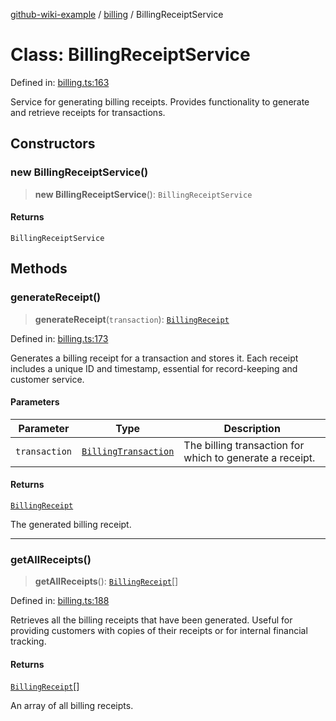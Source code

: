 [github-wiki-example](../wiki/Home) / [billing](../wiki/billing) / BillingReceiptService

# Class: BillingReceiptService

Defined in: [billing.ts:163](https://github.com/typedoc2md/dummy-typescript-api/blob/main/src/billing.ts#L163)

Service for generating billing receipts.
Provides functionality to generate and retrieve receipts for transactions.

## Constructors

### new BillingReceiptService()

> **new BillingReceiptService**(): `BillingReceiptService`

#### Returns

`BillingReceiptService`

## Methods

### generateReceipt()

> **generateReceipt**(`transaction`): [`BillingReceipt`](../wiki/billing.Interface.BillingReceipt)

Defined in: [billing.ts:173](https://github.com/typedoc2md/dummy-typescript-api/blob/main/src/billing.ts#L173)

Generates a billing receipt for a transaction and stores it.
Each receipt includes a unique ID and timestamp, essential for record-keeping and customer service.

#### Parameters

| Parameter | Type | Description |
| ------ | ------ | ------ |
| `transaction` | [`BillingTransaction`](../wiki/billing.Interface.BillingTransaction) | The billing transaction for which to generate a receipt. |

#### Returns

[`BillingReceipt`](../wiki/billing.Interface.BillingReceipt)

The generated billing receipt.

***

### getAllReceipts()

> **getAllReceipts**(): [`BillingReceipt`](../wiki/billing.Interface.BillingReceipt)[]

Defined in: [billing.ts:188](https://github.com/typedoc2md/dummy-typescript-api/blob/main/src/billing.ts#L188)

Retrieves all the billing receipts that have been generated.
Useful for providing customers with copies of their receipts or for internal financial tracking.

#### Returns

[`BillingReceipt`](../wiki/billing.Interface.BillingReceipt)[]

An array of all billing receipts.
